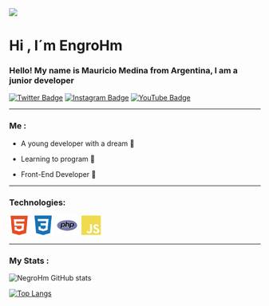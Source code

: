 <div id="header" aling="center">
    <img src="https://media.giphy.com/media/U3EC6scVE8SOsjqQPW/giphy.gif" width="200">
    <h1 aling="center">Hi , I´m EngroHm</h1>
    <h3 aling="center">Hello! My name is Mauricio Medina from Argentina, I am a junior developer</h3>
</div>

<div id="badges" aling="center">
    <a href="https://twitter.com/EngroH" target="_blank">
        <img src="https://img.shields.io/twitter/follow/EngroH?color=blue&logo=twitter&style=for-the-badge"
            alt="Twitter Badge"></a>
    <a href="https://www.instagram.com/engrohm/https://www.instagram.com/engrohm/" target="_blank">
        <img src="https://img.shields.io/twitter/follow/EngroHm?color=red&logo=instagram&style=for-the-badge"
            alt="Instagram Badge"></a>
    <a href="https://www.youtube.com/channel/UCtI4AIar1N8TnOrURWSC2bQ" target="_blank">
        <img src="https://img.shields.io/twitter/follow/EngroHm?color=pink&logo=YouTube&logoColor=red&style=for-the-badge"
            alt="YouTube Badge">
    </a>
</div>

---

### Me :

- A young developer with a dream 👥

- Learning to program 👥

- Front-End Developer 👥


---

<div aling="left">
    <h3>Technologies:</h3>
    <div>
        <img src="https://github.com/devicons/devicon/blob/develop/icons/html5/html5-plain.svg" title="HTML5" alt="HTML"
            width="40" height="40/">&nbsp;
        <img src="https://github.com/devicons/devicon/blob/develop/icons/css3/css3-plain.svg" title="CSS3" alt="CSS"
            width="40" height="40/">&nbsp;
        <img src="https://github.com/devicons/devicon/blob/develop/icons/php/php-original.svg" title="PHP" alt="PHP"
            width="40" height="40/">&nbsp;
        <img src="https://github.com/devicons/devicon/blob/develop/icons/javascript/javascript-plain.svg" title="JS"
            alt="JS" width="40" height="40/">&nbsp;
    </div>
</div>

---
### My Stats :
![NegroHm GitHub stats](https://github-readme-stats.vercel.app/api?username=NegroHm&show_icons=true&theme=radical)

[![Top Langs](https://github-readme-stats.vercel.app/api/top-langs/?username=NegroHm&layout=compact)](https://github.com/anuraghazra/github-readme-stats)
